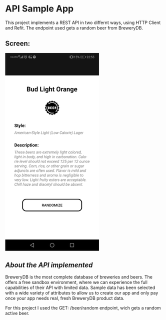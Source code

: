 # API Sample App

This project implements a REST API in two differnt ways, using HTTP Client and Refit. The endpoint used gets a random beer from BreweryDB.

## Screen:

<img src="Screenshots/Screenshot_20200304_225534_com.companyname.apisampleapp.jpg" width="300"/>



## *About the API implemented*

BreweryDB is the most complete database of breweries and beers. The offers a free sandbox environment, where we can experience the full capabilities of their API with limited data. Sample data has been selected with a wide variety of attributes to allow us to create our app and only pay once your app needs real, fresh BreweryDB product data.

For this project I used the GET: /beer/random endpoint, wich gets a random active beer.



